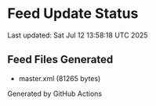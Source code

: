 # Feed Update Status
Last updated: Sat Jul 12 13:58:18 UTC 2025

## Feed Files Generated
- master.xml (81265 bytes)

Generated by GitHub Actions
